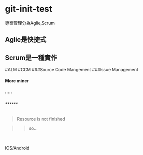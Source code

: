 git-init-test
=============

專案管理分為Aglie,Scrum


Aglie是快捷式
--------------

Scrum是一種實作
--------------

#ALM
#CCM
###Source Code Mangement
###Issue Management
#### More miner
##### .....
###### ******

> Resource is not finished

>> so...

<br/>
<br/>
IOS/Android
